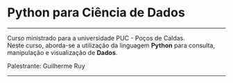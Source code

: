 

# Python para Ciência de Dados
---
Curso ministrado para a universidade PUC - Poços de Caldas. <br>
Neste curso, aborda-se a utilização da linguagem **Python** para consulta, manipulação e visualização de **Dados**.

Palestrante: Guilherme Ruy

---
